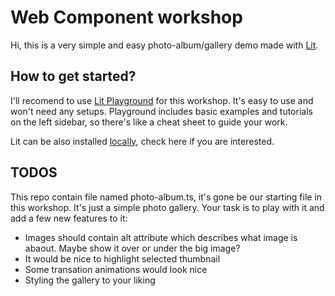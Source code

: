 # Web Component workshop
Hi, this is a very simple and easy photo-album/gallery demo made with [Lit](https://lit.dev/docs/).

## How to get started?
I'll recomend to use [Lit Playground](https://lit.dev/playground/) for this workshop. It's easy to use and won't need any setups. Playground includes basic examples and tutorials on the left sidebar, so there's like a cheat sheet to guide your work.

Lit can be also installed [locally](https://lit.dev/docs/getting-started/#install-locally-from-npm), check here if you are interested.

## TODOS
This repo contain file named photo-album.ts, it's gone be our starting file in this workshop. It's just a simple photo gallery. Your task is to play with it and add a few new features to it:

- Images should contain alt attribute which describes what image is abaout. Maybe show it over or under the big image?
- It would be nice to highlight selected thumbnail
- Some transation animations would look nice
- Styling the gallery to your liking